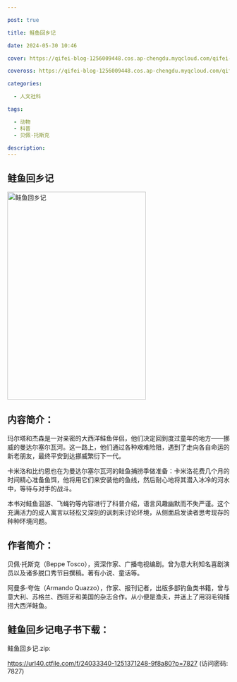 ```yaml
---

post: true

title: 鲑鱼回乡记

date: 2024-05-30 10:46

cover: https://qifei-blog-1256009448.cos.ap-chengdu.myqcloud.com/qifei-blog/s34465377.jpg

coveross: https://qifei-blog-1256009448.cos.ap-chengdu.myqcloud.com/qifei-blog/s34465377.jpg

categories:

  - 人文社科

tags:

  - 动物
  - 科普
  - 贝佩·托斯克

description:
---
```


## 鲑鱼回乡记

<img alt="鲑鱼回乡记" class="aligncenter loading" data-was-processed="true" decoding="async" fetchpriority="high" height="471" src="https://qifei-blog-1256009448.cos.ap-chengdu.myqcloud.com/qifei-blog/s34465377.jpg" style="cursor: zoom-in;" width="314"/>

## 内容简介：

玛尔塔和杰森是一对亲密的大西洋鲑鱼伴侣，他们决定回到度过童年的地方——挪威的曼达尔塞尔瓦河。这一路上，他们通过各种艰难险阻，遇到了走向各自命运的新老朋友，最终平安到达挪威繁衍下一代。

卡米洛和比约恩也在为曼达尔塞尔瓦河的鲑鱼捕捞季做准备：卡米洛花费几个月的时间精心准备鱼饵，他将用它们来安装他的鱼线，然后耐心地将其潜入冰冷的河水中，等待与对手的战斗。

本书对鲑鱼洄游、飞蝇钓等内容进行了科普介绍，语言风趣幽默而不失严谨。这个充满活力的成人寓言以轻松又深刻的讽刺来讨论环境，从侧面启发读者思考现存的种种环境问题。

## 作者简介：

贝佩·托斯克（Beppe Tosco），资深作家、广播电视编剧。曾为意大利知名喜剧演员以及诸多脱口秀节目撰稿。著有小说、童话等。

阿曼多·夸佐（Armando Quazzo），作家、报刊记者，出版多部钓鱼类书籍，曾与意大利、苏格兰、西班牙和美国的杂志合作。从小便是渔夫，并迷上了用羽毛钩捕捞大西洋鲑鱼。

## 鲑鱼回乡记电子书下载：

鲑鱼回乡记.zip: 

https://url40.ctfile.com/f/24033340-1251371248-9f8a80?p=7827 (访问密码: 7827)
